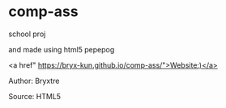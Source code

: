 # comp-ass
school proj

and made using html5 pepepog

<a href" https://bryx-kun.github.io/comp-ass/">Website:)</a>

Author: Bryxtre

Source: HTML5 
